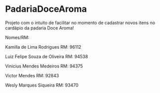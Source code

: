 # PadariaDoceAroma

Projeto com o intuito de facilitar no momento de cadastrar novos itens no cardápio da padaria Doce Aroma!

Nomes/RM:

Kamilla de Lima Rodrigues RM: 96112

Luiz Felipe Souza de Oliveira RM: 94538

Vinicius Mendes Medeiros RM: 94375

Victor Mendes             RM: 92843

Wesly Marques Siqueira RM: 93470
